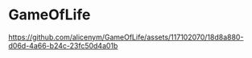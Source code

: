 # GameOfLife


https://github.com/alicenym/GameOfLife/assets/117102070/18d8a880-d06d-4a66-b24c-23fc50d4a01b

